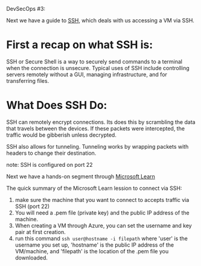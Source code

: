 DevSecOps #3: 

Next we have a guide to [SSH](https://learntocloud.guide/phase1/ssh), which deals with us accessing a VM via SSH.

# First a recap on what SSH is:

SSH or Secure Shell is a way to securely send commands to a terminal when the connection is unsecure. Typical uses of SSH include controlling servers remotely without a GUI, managing infrastructure, and for transferring files.

# What Does SSH Do:

SSH can remotely encrypt connections. Its does this by scrambling the data that travels between the devices. If these packets were intercepted, the traffic would be gibberish unless decrypted.

SSH also allows for tunneling. Tunneling works by wrapping packets with headers to change their destination. 

note: SSH is configured on port 22

Next we have a hands-on segment through [Microsoft Learn](https://learn.microsoft.com/en-us/training/modules/develop-on-remote-machine/?source=learn)

The quick summary of the Microsoft Learn lession to connect via SSH:

1. make sure the machine that you want to connect to accepts traffic via SSH (port 22)
2. You will need a .pem file (private key) and the public IP address of the machine.
3. When creating a VM through Azure, you can set the username and key pair at first creation.
4. run this command `ssh user@hostname -i filepath` where 'user' is the username you set up, 'hostname' is the public IP address of the VM/machine, and 'filepath' is the location of the .pem file you downloaded.
